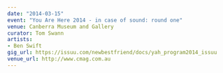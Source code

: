 ```yaml
---
date: "2014-03-15"
event: "You Are Here 2014 - in case of sound: round one"
venue: Canberra Museum and Gallery
curator: Tom Swann
artists:
- Ben Swift
gig_url: https://issuu.com/newbestfriend/docs/yah_program2014_issuu
venue_url: http://www.cmag.com.au
---
```

